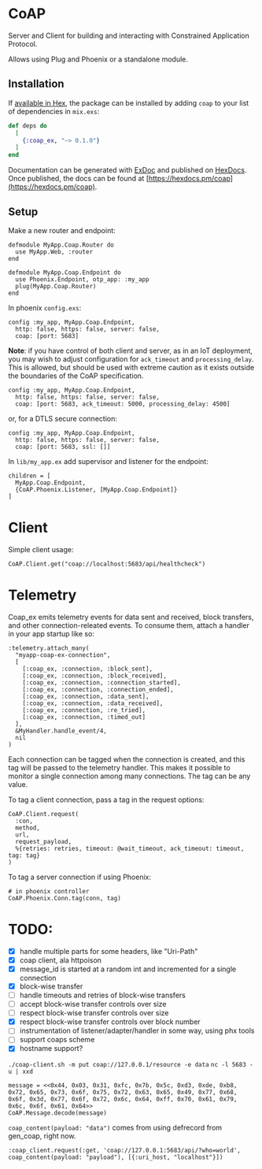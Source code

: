 # CoAP

Server and Client for building and interacting with Constrained Application Protocol.

Allows using Plug and Phoenix or a standalone module.

## Installation

If [available in Hex](https://hex.pm/docs/publish), the package can be installed
by adding `coap` to your list of dependencies in `mix.exs`:

```elixir
def deps do
  [
    {:coap_ex, "~> 0.1.0"}
  ]
end
```

Documentation can be generated with [ExDoc](https://github.com/elixir-lang/ex_doc)
and published on [HexDocs](https://hexdocs.pm). Once published, the docs can
be found at [https://hexdocs.pm/coap](https://hexdocs.pm/coap).

## Setup

Make a new router and endpoint:

```
defmodule MyApp.Coap.Router do
  use MyApp.Web, :router
end
```

```
defmodule MyApp.Coap.Endpoint do
  use Phoenix.Endpoint, otp_app: :my_app
  plug(MyApp.Coap.Router)
end
```

In phoenix `config.exs`:

```
config :my_app, MyApp.Coap.Endpoint,
  http: false, https: false, server: false,
  coap: [port: 5683]
```

**Note**: if you have control of both client and server, as in an IoT deployment,
you may wish to adjust configuration for `ack_timeout` and `processing_delay`.
This is allowed, but should be used with extreme caution as it exists outside
the boundaries of the CoAP specification.

```
config :my_app, MyApp.Coap.Endpoint,
  http: false, https: false, server: false,
  coap: [port: 5683, ack_timeout: 5000, processing_delay: 4500]
```

or, for a DTLS secure connection:

```
config :my_app, MyApp.Coap.Endpoint,
  http: false, https: false, server: false,
  coap: [port: 5683, ssl: []]
```


In `lib/my_app.ex` add supervisor and listener for the endpoint:

```
children = [
  MyApp.Coap.Endpoint,
  {CoAP.Phoenix.Listener, [MyApp.Coap.Endpoint]}
]
```

# Client #

Simple client usage:

```
CoAP.Client.get("coap://localhost:5683/api/healthcheck")
```

# Telemetry #

Coap_ex emits telemetry events for data sent and received, block transfers, and other connection-releated events.  To consume them, attach a handler in your app startup like so:

```
:telemetry.attach_many(
  "myapp-coap-ex-connection",
  [
    [:coap_ex, :connection, :block_sent],
    [:coap_ex, :connection, :block_received],
    [:coap_ex, :connection, :connection_started],
    [:coap_ex, :connection, :connection_ended],
    [:coap_ex, :connection, :data_sent],
    [:coap_ex, :connection, :data_received],
    [:coap_ex, :connection, :re_tried],
    [:coap_ex, :connection, :timed_out]
  ],
  &MyHandler.handle_event/4,
  nil
)
```

Each connection can be tagged when the connection is created, and this tag will be passed to the telemetry handler.  This makes it possible to monitor a single connection among many connections. The tag can be any value.

To tag a client connection, pass a tag in the request options:

```
CoAP.Client.request(
  :con,
  method,
  url,
  request_payload,
  %{retries: retries, timeout: @wait_timeout, ack_timeout: timeout, tag: tag}
)
 ```
 
 To tag a server connection if using Phoenix:
 
 ```
 # in phoenix controller
 CoAP.Phoenix.Conn.tag(conn, tag)
 ```

# TODO:

* [x] handle multiple parts for some headers, like "Uri-Path"
* [x] coap client, ala httpoison
* [x] message_id is started at a random int and incremented for a single connection
* [x] block-wise transfer
* [ ] handle timeouts and retries of block-wise transfers
* [ ] accept block-wise transfer controls over size
* [ ] respect block-wise transfer controls over size
* [x] respect block-wise transfer controls over block number
* [ ] instrumentation of listener/adapter/handler in some way, using phx tools
* [ ] support coaps scheme
* [x] hostname support?

`./coap-client.sh -m put coap://127.0.0.1/resource -e data`
`nc -l 5683 -u | xxd`

```
message = <<0x44, 0x03, 0x31, 0xfc, 0x7b, 0x5c, 0xd3, 0xde, 0xb8, 0x72, 0x65, 0x73, 0x6f, 0x75, 0x72, 0x63, 0x65, 0x49, 0x77, 0x68, 0x6f, 0x3d, 0x77, 0x6f, 0x72, 0x6c, 0x64, 0xff, 0x70, 0x61, 0x79, 0x6c, 0x6f, 0x61, 0x64>>
CoAP.Message.decode(message)
```

`coap_content(payload: "data")` comes from using defrecord from gen_coap, right now.

`:coap_client.request(:get, 'coap://127.0.0.1:5683/api/?who=world', coap_content(payload: "payload"), [{:uri_host, "localhost"}])`
